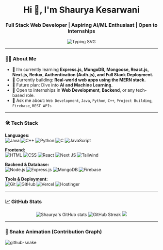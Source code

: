 <h1 align="center">Hi 👋, I'm Shaurya Kesarwani</h1>
<h3 align="center">Full Stack Web Developer | Aspiring AI/ML Enthusiast | Open to Internships</h3>

<p align="center">
  <img src="https://readme-typing-svg.herokuapp.com?font=Fira+Code&weight=600&size=22&pause=1000&color=00F7FF&width=435&lines=I+build+cool+web+projects;Exploring+AI+and+Machine+Learning;Let's+Connect+%F0%9F%9A%80" alt="Typing SVG" />
</p>

---

### 🧑‍💻 About Me

- 🌱 I’m currently learning **Express.js, MongoDB, Mongoose, React.js, Next.js, Redux, Authentication (Auth.js), and Full Stack Deployment.**
- 🔭 Currently building: **Real-world web apps using the MERN stack.**
- 🚀 Future plan: Dive into **AI and Machine Learning.**
- 💼 Open to internships in **Web Development**, **Backend**, or any tech-based role.
- 💬 Ask me about: `Web Development`, `Java`, `Python`, `C++`, `Project Building`, `Firebase`, `REST APIs`

---

### 🛠️ Tech Stack

**Languages:**  
![Java](https://img.shields.io/badge/Java-%23ED8B00?style=for-the-badge&logo=java&logoColor=white)
![C++](https://img.shields.io/badge/C++-%2300599C?style=for-the-badge&logo=c%2B%2B&logoColor=white)
![Python](https://img.shields.io/badge/Python-%2314354C?style=for-the-badge&logo=python&logoColor=white)
![C](https://img.shields.io/badge/C-%2300599C?style=for-the-badge&logo=c&logoColor=white)
![JavaScript](https://img.shields.io/badge/JavaScript-%23F7DF1E?style=for-the-badge&logo=javascript&logoColor=black)

**Frontend:**  
![HTML](https://img.shields.io/badge/HTML5-%23E34F26?style=for-the-badge&logo=html5&logoColor=white)
![CSS](https://img.shields.io/badge/CSS3-%231572B6?style=for-the-badge&logo=css3&logoColor=white)
![React](https://img.shields.io/badge/React-%2300D8FF?style=for-the-badge&logo=react&logoColor=white)
![Next JS](https://img.shields.io/badge/Next.js-black?style=for-the-badge&logo=next.js&logoColor=white)
![Tailwind](https://img.shields.io/badge/Tailwind_CSS-%2338B2AC?style=for-the-badge&logo=tailwind-css&logoColor=white)

**Backend & Database:**  
![Node.js](https://img.shields.io/badge/Node.js-%2343853D?style=for-the-badge&logo=node.js&logoColor=white)
![Express.js](https://img.shields.io/badge/Express.js-%23000000?style=for-the-badge&logo=express&logoColor=white)
![MongoDB](https://img.shields.io/badge/MongoDB-%2347A248?style=for-the-badge&logo=mongodb&logoColor=white)
![Firebase](https://img.shields.io/badge/Firebase-%23039BE5?style=for-the-badge&logo=firebase)

**Tools & Deployment:**  
![Git](https://img.shields.io/badge/Git-%23F05033?style=for-the-badge&logo=git&logoColor=white)
![GitHub](https://img.shields.io/badge/GitHub-%23121011?style=for-the-badge&logo=github&logoColor=white)
![Vercel](https://img.shields.io/badge/Vercel-%23000000?style=for-the-badge&logo=vercel&logoColor=white)
![Hostinger](https://img.shields.io/badge/Hostinger-%237B68EE?style=for-the-badge&logoColor=white)

---

### 📈 GitHub Stats

<p align="center">
  <img src="https://github-readme-stats.vercel.app/api?username=your-github-username&show_icons=true&theme=react" alt="Shaurya's GitHub stats" />
  <img src="https://github-readme-streak-stats.herokuapp.com/?user=your-github-username&theme=react" alt="GitHub Streak" />
  <img src="https://github-readme-stats.vercel.app/api/top-langs/?username=your-github-username&layout=compact&theme=react" />
</p>

---

### 🐍 Snake Animation (Contribution Graph)
<picture>
  <source media="(prefers-color-scheme: dark)" srcset="https://raw.githubusercontent.com/Shaurya07dev/Shaurya07dev/output/github-snake-dark.svg" />
  <source media="(prefers-color-scheme: light)" srcset="https://raw.githubusercontent.com/Shaurya07dev/Shaurya07dev/output/github-snake.svg" />
  <img alt="github-snake" src="https://raw.githubusercontent.com/tobiasmeyhoefer/tobiasmeyhoefer/output/github-snake.svg" />
</picture>
